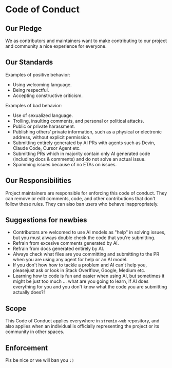 # Code of Conduct

## Our Pledge

We as contributors and maintainers want to make contributing to our project and community a nice experience for everyone.

## Our Standards

Examples of positive behavior:

- Using welcoming language.
- Being respectful.
- Accepting constructive criticism.

Examples of bad behavior:

- Use of sexualized language.
- Trolling, insulting comments, and personal or political attacks.
- Public or private harassment.
- Publishing others’ private information, such as a physical or electronic address, without explicit permission.
- Submitting entirely generated by AI PRs with agents such as Devin, Claude Code, Cursor Agent etc.
- Submitting PRs which in majority contain only AI generated code (including docs & comments) and do not solve an actual issue.
- Spamming issues because of no ETAs on issues.

## Our Responsibilities

Project maintainers are responsible for enforcing this code of conduct. They can remove or edit comments, code, and other contributions that don't follow these rules. They can also ban users who behave inappropriately.

## Suggestions for newbies

- Contributors are welcomed to use AI models as "help" in solving issues, but you must always double check the code that you're submitting.
- Refrain from excesive comments generated by AI.
- Refrain from docs generated entirely by AI.
- Always check what files are you committing and submitting to the PR when you are using any agent for help or an AI model.
- If you don't how how to tackle a problem and AI can't help you, pleasejust ask or look in Stack Overlflow, Google, Medium etc.
- Learning how to code is fun and easier when using AI, but sometimes it might be just too much ... what are you going to learn, if AI does everything for you and you don't know what the code you are submitting actually does?!

## Scope

This Code of Conduct applies everywhere in `stremio-web` repository, and also applies when an individual is officially representing the project or its community in other spaces.

## Enforcement

Pls be nice or we will ban you `:)`
